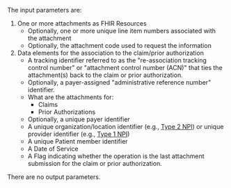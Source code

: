 <!-- OperationDefinition-submit-attachment-intro.md -->
  The input parameters are:
  1. One or more attachments as FHIR Resources
      - Optionally, one or more unique line item numbers associated with the attachment
      - Optionally, the attachment code used to request the information
  1. Data elements for the association to the claim/prior authorization
      - <span class="bg-success" markdown="1">A tracking identifier referred to as the "re-association tracking control number" or "attachment control number (ACN)" that ties the attachment(s) back to the claim or prior authorization.</span><!-- new-content -->
      - <span class="bg-success" markdown="1">Optionally, a payer-assigned "administrative reference number" identifier.</span><!-- new-content -->
      - What are the attachments for:
        - Claims
        - Prior Authorizations
      - Optionally, a unique payer identifier
      - A unique organization/location identifier (e.g., [Type 2 NPI](https://www.cms.gov/Outreach-and-Education/Medicare-Learning-Network-MLN/MLNProducts/downloads/NPI-What-You-Need-To-Know.pdf)) or unique provider identifier (e.g., [Type 1 NPI](https://www.cms.gov/Outreach-and-Education/Medicare-Learning-Network-MLN/MLNProducts/downloads/NPI-What-You-Need-To-Know.pdf))
      - A unique Patient member identifier
      - A Date of Service
      - A Flag indicating whether the operation is the last attachment submission for the claim or prior authorization.

  There are no output parameters.